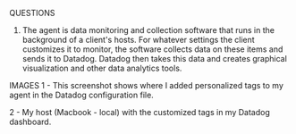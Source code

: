 QUESTIONS
1. The agent is data monitoring and collection software that runs in the background of a client's hosts. For whatever settings the client customizes it to monitor, the software collects data on these items and sends it to Datadog. Datadog then takes this data and creates graphical visualization and other data analytics tools.



IMAGES
1 - This screenshot shows where I added personalized tags to my agent in the Datadog configuration file.

2 - My host (Macbook - local) with the customized tags in my Datadog dashboard.